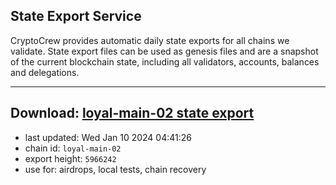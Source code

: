 ## State Export Service
CryptoCrew provides automatic daily state exports for all chains we validate. State export files can be used as genesis files and are a snapshot of the current blockchain state, including all validators, accounts, balances and delegations.

---
**Download: [loyal-main-02 state export](https://dl.ccvalidators.com/SERVICE/loyal/loyal-main-02_export_5966242.json)**
---

- last updated: Wed Jan 10 2024 04:41:26
- chain id: `loyal-main-02`
- export height: `5966242`
- use for: airdrops, local tests, chain recovery
